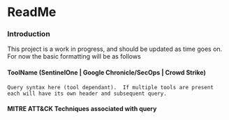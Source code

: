 # ReadMe

### Introduction
This project is a work in progress, and should be updated as time goes on.  For now the basic formatting will be as follows

#### ToolName (SentinelOne | Google Chronicle/SecOps | Crowd Strike)
```
Query syntax here (tool dependant).  If multiple tools are present each will have its own header and subsequent query.
```

#### MITRE ATT&CK Techniques associated with query
